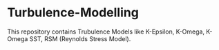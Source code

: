 # Turbulence-Modelling
This repository contains Trubulence Models like K-Epsilon, K-Omega, K-Omega SST, RSM (Reynolds Stress Model).
